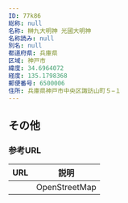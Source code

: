 ```yaml
---
ID: 77k86
総称: null
名称: 榊九大明神 光國大明神
名称読み: null
別名: null
都道府県: 兵庫県
区域: 神戸市
緯度: 34.6964072
経度: 135.1798368
郵便番号: 6500006
住所: 兵庫県神戸市中央区諏訪山町５−１
---
```


## その他

### 参考URL

| URL | 説明          |
| --- | ------------- |
|     | OpenStreetMap |
